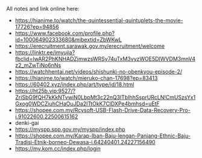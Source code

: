 All notes and link online here:
+ https://hianime.to/watch/the-quintessential-quintuplets-the-movie-17726?ep=94856
+ https://www.facebook.com/profile.php?id=100064902333680&mibextid=ZbWKwL
+ https://erecruitment.sarawak.gov.my/erecruitment/welcome
+ https://linktr.ee/imyujia?fbclid=IwAR2PhKNHADZjmwzsWRSy74uTxM3vyzWOE5DIWVDM3mnV4z2_mZwTiNo6nNs
+ https://watchhentai.net/videos/shishunki-no-obenkyou-episode-2/
+ https://hianime.to/watch/mieruko-chan-17698?ep=83413
+ https://60402.xyz/index.php/art/type/id/18.html
+ https://ht25b.vip:9527/?ZriSbG9fQH7kKkNTvwiN0LbpMt3c22nQ3lTbIhhSsprURcLN!CmUSzsYx1Gxog0WDCZiuhCHaOuJDa2ITtOkK7ClDXPe4bmhsd=uEtF
+ https://shopee.com.my/Rcysoft-USB-Flash-Drive-Data-Recovery-Pro-i.91022600.22500615162
+ denki-gai
+ https://myspp.spp.gov.my/myspp/index.php
+ https://shopee.com.my/Karap-Iban-Baju-lengan-Panjang-Ethnic-Baju-Tradisi-Etnik-borneo-Dewasa-i.64240401.24227156490
+ https://my.kom.cc/index.php/login
